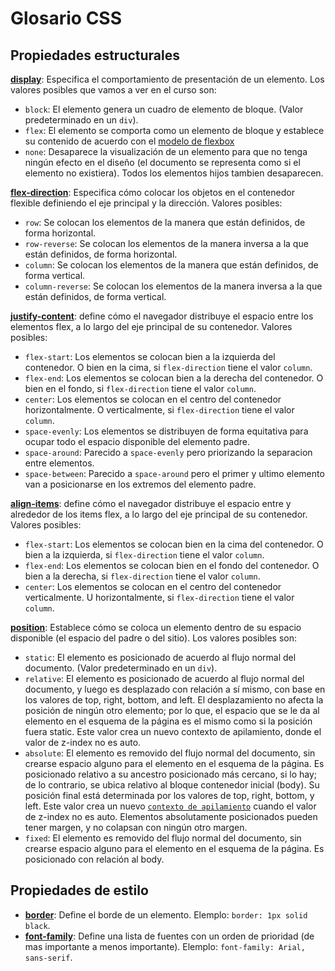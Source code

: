 # Glosario CSS

## Propiedades estructurales

[**display**](https://developer.mozilla.org/es/docs/Web/CSS/display): Especifica el comportamiento de presentación de un elemento. Los valores posibles que vamos a ver en el curso son:
  - `block`: El elemento genera un cuadro de elemento de bloque. (Valor predeterminado en un `div`).
  - `flex`: El elemento se comporta como un elemento de bloque y establece su contenido de acuerdo con el [modelo de flexbox](https://developer.mozilla.org/es/docs/Web/CSS/CSS_Flexible_Box_Layout)
  - `none`: Desaparece la visualización de un elemento para que no tenga ningún efecto en el diseño (el documento se representa como si el elemento no existiera). Todos los elementos hijos tambien desaparecen.

[**flex-direction**](https://developer.mozilla.org/es/docs/Web/CSS/flex-direction): Especifica cómo colocar los objetos en el contenedor flexible definiendo el eje principal y la dirección. Valores posibles:
  - `row`: Se colocan los elementos de la manera que están definidos, de forma horizontal.
  - `row-reverse`: Se colocan los elementos de la manera inversa a la que están definidos, de forma horizontal.
  - `column`: Se colocan los elementos de la manera que están definidos, de forma vertical.
  - `column-reverse`: Se colocan los elementos de la manera inversa a la que están definidos, de forma vertical.

[**justify-content**](https://developer.mozilla.org/es/docs/Web/CSS/justify-content): define cómo el navegador distribuye el espacio entre los elementos flex, a lo largo del eje principal de su contenedor. Valores posibles:
  - `flex-start`: Los elementos se colocan bien a la izquierda del contenedor. O bien en la cima, si `flex-direction` tiene el valor `column`.
  - `flex-end`: Los elementos se colocan bien a la derecha del contenedor. O bien en el fondo, si `flex-direction` tiene el valor `column`.
  - `center`: Los elementos se colocan en el centro del contenedor horizontalmente. O verticalmente, si `flex-direction` tiene el valor `column`.
  - `space-evenly`: Los elementos se distribuyen de forma equitativa para ocupar todo el espacio disponible del elemento padre.
  - `space-around`: Parecido a `space-evenly` pero priorizando la separacion entre elementos.
  - `space-between`: Parecido a `space-around` pero el primer y ultimo elemento van a posicionarse en los extremos del elemento padre.

[**align-items**](https://developer.mozilla.org/es/docs/Web/CSS/align-items): define cómo el navegador distribuye el espacio entre y alrededor de los items flex, a lo largo del eje principal de su contenedor. Valores posibles:
  - `flex-start`: Los elementos se colocan bien en la cima del contenedor. O bien a la izquierda, si `flex-direction` tiene el valor `column`.
  - `flex-end`: Los elementos se colocan bien en el fondo del contenedor. O bien a la derecha, si `flex-direction` tiene el valor `column`.
  - `center`: Los elementos se colocan en el centro del contenedor verticalmente. U horizontalmente, si `flex-direction` tiene el valor `column`.

[**position**](https://developer.mozilla.org/es/docs/Web/CSS/position): Establece cómo se coloca un elemento dentro de su espacio disponible (el espacio del padre o del sitio). Los valores posibles son:
  - `static`: El elemento es posicionado de acuerdo al flujo normal del documento. (Valor predeterminado en un `div`).
  - `relative`: El elemento es posicionado de acuerdo al flujo normal del documento, y luego es desplazado con relación a sí mismo, con base en los valores de top, right, bottom, and left. El desplazamiento no afecta la posición de ningún otro elemento; por lo que, el espacio que se le da al elemento en el esquema de la página es el mismo como si la posición fuera static. Este valor crea un nuevo contexto de apilamiento, donde el valor de z-index no es auto.
  - `absolute`: El elemento es removido del flujo normal del documento, sin crearse espacio alguno para el elemento en el esquema de la página. Es posicionado relativo a su ancestro posicionado más cercano, si lo hay; de lo contrario, se ubica relativo al bloque contenedor inicial (body). Su posición final está determinada por los valores de top, right, bottom, y left.
Este valor crea un nuevo [`contexto de apilamiento`](https://developer.mozilla.org/es/docs/Web/CSS/CSS_Positioning/entendiendo_z_index/El_contexto_de_apilamiento) cuando el valor de z-index no es auto. Elementos absolutamente posicionados pueden tener margen, y no colapsan con ningún otro margen.
  - `fixed`: El elemento es removido del flujo normal del documento, sin crearse espacio alguno para el elemento en el esquema de la página. Es posicionado con relación al body.

## Propiedades de estilo

  - [**border**](https://developer.mozilla.org/es/docs/Web/CSS/border): Define el borde de un elemento. Elemplo: `border: 1px solid black`.
  - [**font-family**](https://developer.mozilla.org/es/docs/Web/CSS/font-family): Define una lista de fuentes con un orden de prioridad (de mas importante a menos importante). Elemplo: `font-family: Arial, sans-serif`.

